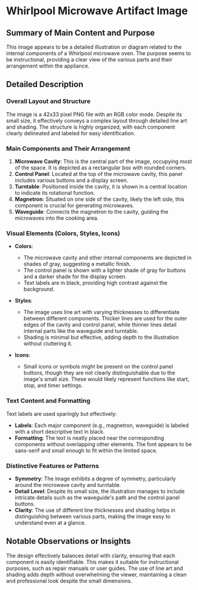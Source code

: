 # Whirlpool Microwave Artifact Image

## Summary of Main Content and Purpose
This image appears to be a detailed illustration or diagram related to the internal components of a Whirlpool microwave oven. The purpose seems to be instructional, providing a clear view of the various parts and their arrangement within the appliance.

## Detailed Description

### Overall Layout and Structure
The image is a 42x33 pixel PNG file with an RGB color mode. Despite its small size, it effectively conveys a complex layout through detailed line art and shading. The structure is highly organized, with each component clearly delineated and labeled for easy identification.

### Main Components and Their Arrangement
1. **Microwave Cavity**: This is the central part of the image, occupying most of the space. It is depicted as a rectangular box with rounded corners.
2. **Control Panel**: Located at the top of the microwave cavity, this panel includes various buttons and a display screen.
3. **Turntable**: Positioned inside the cavity, it is shown in a central location to indicate its rotational function.
4. **Magnetron**: Situated on one side of the cavity, likely the left side, this component is crucial for generating microwaves.
5. **Waveguide**: Connects the magnetron to the cavity, guiding the microwaves into the cooking area.

### Visual Elements (Colors, Styles, Icons)
- **Colors**:
  - The microwave cavity and other internal components are depicted in shades of gray, suggesting a metallic finish.
  - The control panel is shown with a lighter shade of gray for buttons and a darker shade for the display screen.
  - Text labels are in black, providing high contrast against the background.

- **Styles**:
  - The image uses line art with varying thicknesses to differentiate between different components. Thicker lines are used for the outer edges of the cavity and control panel, while thinner lines detail internal parts like the waveguide and turntable.
  - Shading is minimal but effective, adding depth to the illustration without cluttering it.

- **Icons**:
  - Small icons or symbols might be present on the control panel buttons, though they are not clearly distinguishable due to the image's small size. These would likely represent functions like start, stop, and timer settings.

### Text Content and Formatting
Text labels are used sparingly but effectively:
- **Labels**: Each major component (e.g., magnetron, waveguide) is labeled with a short descriptive text in black.
- **Formatting**: The text is neatly placed near the corresponding components without overlapping other elements. The font appears to be sans-serif and small enough to fit within the limited space.

### Distinctive Features or Patterns
- **Symmetry**: The image exhibits a degree of symmetry, particularly around the microwave cavity and turntable.
- **Detail Level**: Despite its small size, the illustration manages to include intricate details such as the waveguide's path and the control panel buttons.
- **Clarity**: The use of different line thicknesses and shading helps in distinguishing between various parts, making the image easy to understand even at a glance.

## Notable Observations or Insights
The design effectively balances detail with clarity, ensuring that each component is easily identifiable. This makes it suitable for instructional purposes, such as repair manuals or user guides. The use of line art and shading adds depth without overwhelming the viewer, maintaining a clean and professional look despite the small dimensions.
